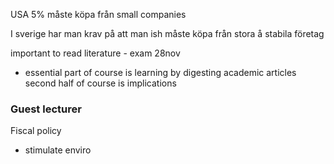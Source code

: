 USA 5%  måste köpa från small companies

I sverige har man krav på att man ish måste köpa från stora å stabila företag

important to read literature - exam 28nov
- essential part of course is learning by digesting academic articles
second half of course is implications

### Guest lecturer
Fiscal policy
- stimulate enviro